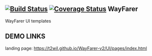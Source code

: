 [![Build Status](https://travis-ci.com/T2Wil/WayFarer-v2.svg?branch=develop)](https://travis-ci.com/T2Wil/WayFarer-v2)
[![Coverage Status](https://coveralls.io/repos/github/T2Wil/WayFarer-v2/badge.svg?branch=develop)](https://coveralls.io/github/T2Wil/WayFarer-v2?branch=develop)
WayFarer
---------

WayFarer UI templates

DEMO LINKS
-----------
landing page: 
 https://t2wil.github.io/WayFarer-v2/UI/pages/index.html


